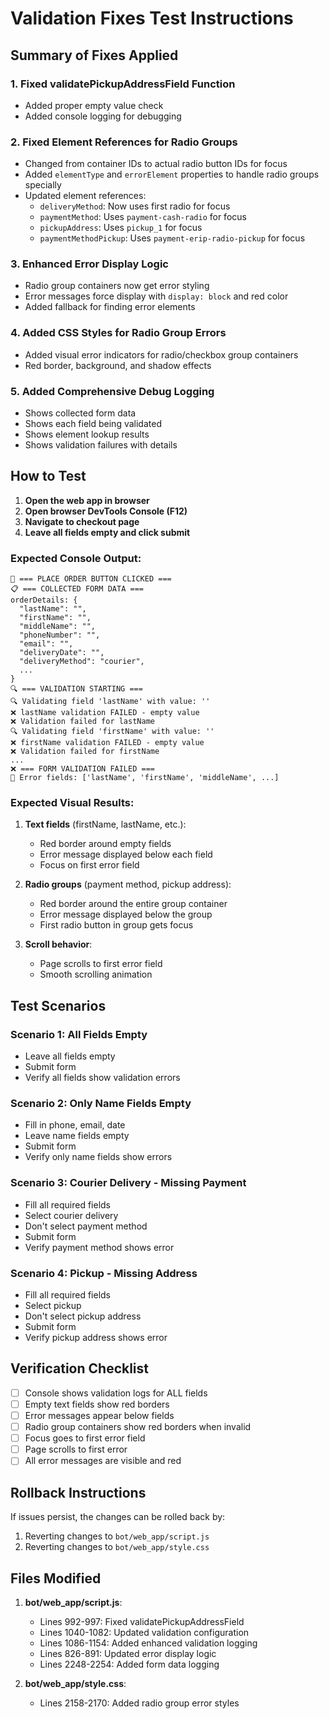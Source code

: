 # Validation Fixes Test Instructions

## Summary of Fixes Applied

### 1. **Fixed validatePickupAddressField Function**
- Added proper empty value check
- Added console logging for debugging

### 2. **Fixed Element References for Radio Groups**
- Changed from container IDs to actual radio button IDs for focus
- Added `elementType` and `errorElement` properties to handle radio groups specially
- Updated element references:
  - `deliveryMethod`: Now uses first radio for focus
  - `paymentMethod`: Uses `payment-cash-radio` for focus
  - `pickupAddress`: Uses `pickup_1` for focus  
  - `paymentMethodPickup`: Uses `payment-erip-radio-pickup` for focus

### 3. **Enhanced Error Display Logic**
- Radio group containers now get error styling
- Error messages force display with `display: block` and red color
- Added fallback for finding error elements

### 4. **Added CSS Styles for Radio Group Errors**
- Added visual error indicators for radio/checkbox group containers
- Red border, background, and shadow effects

### 5. **Added Comprehensive Debug Logging**
- Shows collected form data
- Shows each field being validated
- Shows element lookup results
- Shows validation failures with details

## How to Test

1. **Open the web app in browser**
2. **Open browser DevTools Console (F12)**
3. **Navigate to checkout page**
4. **Leave all fields empty and click submit**

### Expected Console Output:

```
🚀 === PLACE ORDER BUTTON CLICKED ===
📋 === COLLECTED FORM DATA ===
orderDetails: {
  "lastName": "",
  "firstName": "",
  "middleName": "",
  "phoneNumber": "",
  "email": "",
  "deliveryDate": "",
  "deliveryMethod": "courier",
  ...
}
🔍 === VALIDATION STARTING ===
🔍 Validating field 'lastName' with value: ''
❌ lastName validation FAILED - empty value
❌ Validation failed for lastName
🔍 Validating field 'firstName' with value: ''
❌ firstName validation FAILED - empty value
❌ Validation failed for firstName
...
❌ === FORM VALIDATION FAILED ===
📝 Error fields: ['lastName', 'firstName', 'middleName', ...]
```

### Expected Visual Results:

1. **Text fields** (firstName, lastName, etc.):
   - Red border around empty fields
   - Error message displayed below each field
   - Focus on first error field

2. **Radio groups** (payment method, pickup address):
   - Red border around the entire group container
   - Error message displayed below the group
   - First radio button in group gets focus

3. **Scroll behavior**:
   - Page scrolls to first error field
   - Smooth scrolling animation

## Test Scenarios

### Scenario 1: All Fields Empty
- Leave all fields empty
- Submit form
- Verify all fields show validation errors

### Scenario 2: Only Name Fields Empty
- Fill in phone, email, date
- Leave name fields empty
- Submit form
- Verify only name fields show errors

### Scenario 3: Courier Delivery - Missing Payment
- Fill all required fields
- Select courier delivery
- Don't select payment method
- Submit form
- Verify payment method shows error

### Scenario 4: Pickup - Missing Address
- Fill all required fields
- Select pickup
- Don't select pickup address
- Submit form
- Verify pickup address shows error

## Verification Checklist

- [ ] Console shows validation logs for ALL fields
- [ ] Empty text fields show red borders
- [ ] Error messages appear below fields
- [ ] Radio group containers show red borders when invalid
- [ ] Focus goes to first error field
- [ ] Page scrolls to first error
- [ ] All error messages are visible and red

## Rollback Instructions

If issues persist, the changes can be rolled back by:
1. Reverting changes to `bot/web_app/script.js`
2. Reverting changes to `bot/web_app/style.css`

## Files Modified

1. **bot/web_app/script.js**:
   - Lines 992-997: Fixed validatePickupAddressField
   - Lines 1040-1082: Updated validation configuration
   - Lines 1086-1154: Added enhanced validation logging
   - Lines 826-891: Updated error display logic
   - Lines 2248-2254: Added form data logging

2. **bot/web_app/style.css**:
   - Lines 2158-2170: Added radio group error styles
